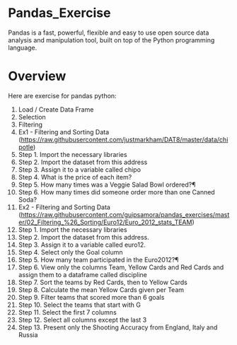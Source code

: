 # Pandas_Exercise
Pandas is a fast, powerful, flexible and easy to use open source data analysis and manipulation tool, built on top of the Python programming language.

# Overview
Here are exercise for pandas python:
1. Load / Create Data Frame
2. Selection
3. Filtering
4. Ex1 - Filtering and Sorting Data (https://raw.githubusercontent.com/justmarkham/DAT8/master/data/chipotle)
5. Step 1. Import the necessary libraries
6. Step 2. Import the dataset from this address
7. Step 3. Assign it to a variable called chipo
8. Step 4. What is the price of each item?
9. Step 5. How many times was a Veggie Salad Bowl ordered?¶
10. Step 6. How many times did someone order more than one Canned Soda?
11. Ex2 - Filtering and Sorting Data (https://raw.githubusercontent.com/guipsamora/pandas_exercises/master/02_Filtering_%26_Sorting/Euro12/Euro_2012_stats_TEAM)
12. Step 1. Import the necessary libraries
13. Step 2. Import the dataset from this address.
14. Step 3. Assign it to a variable called euro12.
15. Step 4. Select only the Goal column
16. Step 5. How many team participated in the Euro2012?¶
17. Step 6. View only the columns Team, Yellow Cards and Red Cards and assign them to a dataframe called discipline
18. Step 7. Sort the teams by Red Cards, then to Yellow Cards
19. Step 8. Calculate the mean Yellow Cards given per Team
20. Step 9. Filter teams that scored more than 6 goals
21. Step 10. Select the teams that start with G
22. Step 11. Select the first 7 columns
23. Step 12. Select all columns except the last 3
24. Step 13. Present only the Shooting Accuracy from England, Italy and Russia



